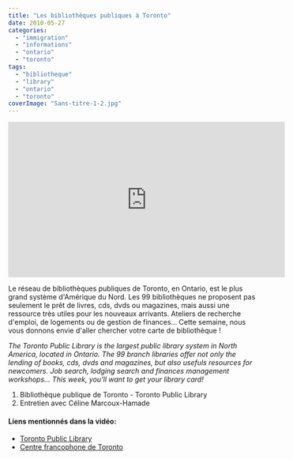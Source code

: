 ```yaml
---
title: "Les bibliothèques publiques à Toronto"
date: 2010-05-27
categories: 
  - "immigration"
  - "informations"
  - "ontario"
  - "toronto"
tags: 
  - "bibliotheque"
  - "library"
  - "ontario"
  - "toronto"
coverImage: "Sans-titre-1-2.jpg"
---
```


<iframe src="https://www.youtube.com/embed/oQVquLQJLJg" width="560" height="315" frameborder="0" allowfullscreen="allowfullscreen"></iframe>

Le réseau de bibliothèques publiques de Toronto, en Ontario, est le plus grand système d'Amérique du Nord. Les 99 bibliothèques ne proposent pas seulement le prêt de livres, cds, dvds ou magazines, mais aussi une ressource très utiles pour les nouveaux arrivants. Ateliers de recherche d'emploi, de logements ou de gestion de finances... Cette semaine, nous vous donnons envie d'aller chercher votre carte de bibliothèque !

_The Toronto Public Library is the largest public library system in North America, located in Ontario. The 99 branch libraries offer not only the lending of books, cds, dvds and magazines, but also usefuls resources for newcomers. Job search, lodging search and finances management workshops... This week, you'll want to get your library card!_

1. Bibliothèque publique de Toronto - Toronto Public Library
2. Entretien avec Céline Marcoux-Hamade

#### Liens mentionnés dans la vidéo:

- [Toronto Public Library](http://www.torontopubliclibrary.ca/)
- [Centre francophone de Toronto](http://www.centrefranco.org/fr/)
